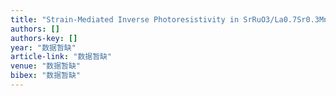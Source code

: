 ```yaml
---
title: "Strain‐Mediated Inverse Photoresistivity in SrRuO3/La0.7Sr0.3MnO3 Superlattices"
authors: []
authors-key: []
year: "数据暂缺"
article-link: "数据暂缺"
venue: "数据暂缺"
bibex: "数据暂缺"
---
```

